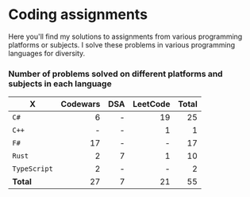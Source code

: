 # Coding assignments

Here you'll find my solutions to assignments from various programming platforms or subjects.
I solve these problems in various programming languages for diversity.

### Number of problems solved on different platforms and subjects in each language

| X | Codewars | DSA | LeetCode | Total |
| - |  -: | -: | -: | -: |
| `C#` | 6 | - | 19 | 25
| `C++` | - | - | 1 | 1
| `F#` | 17 | - | - | 17
| `Rust` | 2 | 7 | 1 | 10
| `TypeScript` | 2 | - | - | 2
| **Total** | 27 | 7 | 21 | 55 |